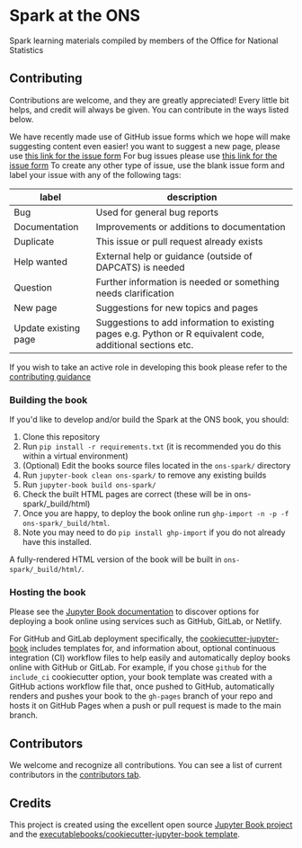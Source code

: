 # Spark at the ONS

Spark learning materials compiled by members of the Office for National Statistics

## Contributing

Contributions are welcome, and they are greatly appreciated! Every little bit
helps, and credit will always be given. You can contribute in the ways listed below.

We have recently made use of GitHub issue forms which we hope will make suggesting content even easier!
you want to suggest a new page, please use [this link for the issue form](https://github.com/best-practice-and-impact/ons-spark/issues/new?assignees=&labels=New+page&projects=&template=new-page-form.yml&title=%5BNew+page%5D%3A+)
For bug issues please use [this link for the issue form](https://github.com/best-practice-and-impact/ons-spark/issues/new?assignees=&labels=bug&projects=&template=bug-report-form.yml&title=%5BBug%5D%3A+)
To create any other type of issue, use the blank issue form and label your issue with any of the following tags:

| label    | description |
| - | - |
| Bug  | Used for general bug reports    |
| Documentation | Improvements or additions to documentation |
| Duplicate | This issue or pull request already exists |
| Help wanted | External help or guidance (outside of DAPCATS) is needed |
| Question | Further information is needed or something needs clarification |
| New page | Suggestions for new topics and pages |
| Update existing page | Suggestions to add information to existing pages e.g. Python or R equivalent code, additional sections etc.|

If you wish to take an active role in developing this book please refer to the [contributing guidance](./CONTRIBUTING.md)

<!-- Does this section belong in the Readme? Or should we point towards the contributing guide as above? -->
### Building the book

If you'd like to develop and/or build the Spark at the ONS book, you should:

1. Clone this repository
2. Run `pip install -r requirements.txt` (it is recommended you do this within a virtual environment)
3. (Optional) Edit the books source files located in the `ons-spark/` directory
4. Run `jupyter-book clean ons-spark/` to remove any existing builds
5. Run `jupyter-book build ons-spark/`
6. Check the built HTML pages are correct (these will be in ons-spark/_build/html)
7. Once you are happy, to deploy the book online run `ghp-import -n -p -f ons-spark/_build/html`.
8. Note you may need to do `pip install ghp-import` if you do not already have this installed.

A fully-rendered HTML version of the book will be built in `ons-spark/_build/html/`.

### Hosting the book

Please see the [Jupyter Book documentation](https://jupyterbook.org/publish/web.html) to discover options for deploying a book online using services such as GitHub, GitLab, or Netlify.

For GitHub and GitLab deployment specifically, the [cookiecutter-jupyter-book](https://github.com/executablebooks/cookiecutter-jupyter-book) includes templates for, and information about, optional continuous integration (CI) workflow files to help easily and automatically deploy books online with GitHub or GitLab. For example, if you chose `github` for the `include_ci` cookiecutter option, your book template was created with a GitHub actions workflow file that, once pushed to GitHub, automatically renders and pushes your book to the `gh-pages` branch of your repo and hosts it on GitHub Pages when a push or pull request is made to the main branch.

## Contributors

We welcome and recognize all contributions. You can see a list of current contributors in the [contributors tab](https://github.com/best-practice-and-impact/ons-spark/graphs/contributors).

## Credits

This project is created using the excellent open source [Jupyter Book project](https://jupyterbook.org/) and the [executablebooks/cookiecutter-jupyter-book template](https://github.com/executablebooks/cookiecutter-jupyter-book).
 
